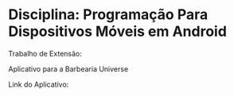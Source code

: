 # Disciplina: Programação Para Dispositivos Móveis em Android

Trabalho de Extensão:

Aplicativo para a Barbearia Universe

Link do Aplicativo: 
